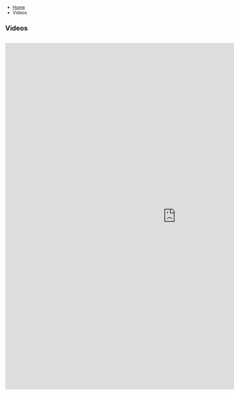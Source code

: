 <ul class="breadcrumb">
  <li><a href="home.html">Home</a></li>
  <li>Videos</li>
</ul>

<h2>Videos</h2>
<br>
<iframe src="https://h5p.org/h5p/embed/162699" width="1090" height="1104" frameborder="0" allowfullscreen="allowfullscreen"></iframe><script src="https://h5p.org/sites/all/modules/h5p/library/js/h5p-resizer.js" charset="UTF-8"></script>
